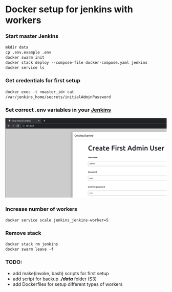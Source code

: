 # Docker setup for jenkins with workers

### Start master Jenkins
```
mkdir data
cp .env.example .env
docker swarm init
docker stack deploy --compose-file docker-compose.yaml jenkins
docker service ls
```

### Get credentials for first setup
```
docker exec -t <master_id> cat /var/jenkins_home/secrets/initialAdminPassword
```

### Set correct .env variables in your [Jenkins](http://127.0.0.1)
![image info](./pictures/setup-credentials.png)

### Increase number of workers
```
docker service scale jenkins_jenkins-worker=5
```

### Remove stack
```
docker stack rm jenkins
docker swarm leave -f
```

### TODO:
- add make(invoke, bash) scripts for first setup
- add script for backup ***./data*** folder (S3)
- add Dockerfiles for setup different types of workers
